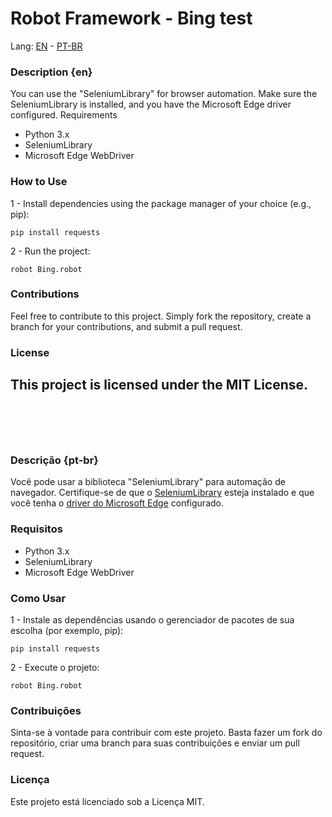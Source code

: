# Robot Framework - Bing test

Lang: [EN](#description-en) - [PT-BR](#descrição-pt-br)

### Description {en}

You can use the "SeleniumLibrary" for browser automation. Make sure the SeleniumLibrary is installed, and you have the Microsoft Edge driver configured.
Requirements

- Python 3.x
- SeleniumLibrary
- Microsoft Edge WebDriver

### How to Use

1 - Install dependencies using the package manager of your choice (e.g., pip):

```shell
pip install requests
```

2 - Run the project:

```shell
robot Bing.robot
```

### Contributions

Feel free to contribute to this project. Simply fork the repository, create a branch for your contributions, and submit a pull request.


### License

This project is licensed under the MIT License.
<br/>
<br/>
<br/>
<br/>
---

### Descrição {pt-br}

Você pode usar a biblioteca "SeleniumLibrary" para automação de navegador. Certifique-se de que o [SeleniumLibrary](https://robotframework.org/SeleniumLibrary/) esteja instalado e que você tenha o [driver do Microsoft Edge](https://developer.microsoft.com/pt-br/microsoft-edge/tools/webdriver/) configurado.

### Requisitos

- Python 3.x
- SeleniumLibrary
- Microsoft Edge WebDriver 

### Como Usar

1 - Instale as dependências usando o gerenciador de pacotes de sua escolha (por exemplo, pip):

```shell
pip install requests
```

2 - Execute o projeto:

```shell
robot Bing.robot
```

### Contribuições

Sinta-se à vontade para contribuir com este projeto. Basta fazer um fork do repositório, criar uma branch para suas contribuições e enviar um pull request.

### Licença

Este projeto está licenciado sob a Licença MIT.